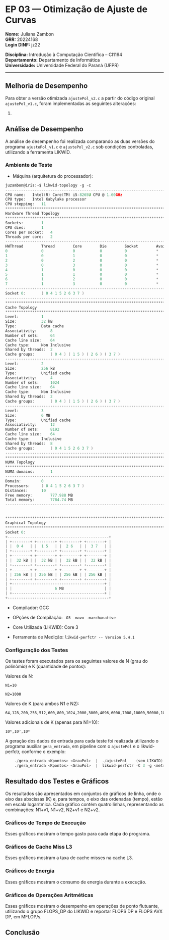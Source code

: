 # EP 03 — Otimização de Ajuste de Curvas

**Nome:** Juliana Zambon  
**GRR:** 20224168  
**Login DINF:** jz22

**Disciplina:** Introdução à Computação Científica – CI1164  
**Departamento:** Departamento de Informática  
**Universidade:** Universidade Federal do Paraná (UFPR)

---

## Melhoria de Desempenho

Para obter a versão otimizada `ajustePol_v2.c` a partir do código original `ajustePol_v1.c`, foram implementadas as seguintes alterações:

1. 

## Análise de Desempenho

A análise de desempenho foi realizada comparando as duas versões do programa `ajustePol_v1.c` e `ajustePol_v2.c` sob condições controladas, utilizando a ferramenta LIKWID.

### Ambiente de Teste

- Máquina (arquitetura do processador):

```c
juzambon@iris:~$ likwid-topology -g -c
--------------------------------------------------------------------------------
CPU name:	Intel(R) Core(TM) i5-8265U CPU @ 1.60GHz
CPU type:	Intel Kabylake processor
CPU stepping:	11
********************************************************************************
Hardware Thread Topology
********************************************************************************
Sockets:		1
CPU dies:		1
Cores per socket:	4
Threads per core:	2
--------------------------------------------------------------------------------
HWThread        Thread        Core        Die        Socket        Available
0               0             0           0          0             *                
1               0             1           0          0             *                
2               0             2           0          0             *                
3               0             3           0          0             *                
4               1             0           0          0             *                
5               1             1           0          0             *                
6               1             2           0          0             *                
7               1             3           0          0             *                
--------------------------------------------------------------------------------
Socket 0:		( 0 4 1 5 2 6 3 7 )
--------------------------------------------------------------------------------
********************************************************************************
Cache Topology
********************************************************************************
Level:			1
Size:			32 kB
Type:			Data cache
Associativity:		8
Number of sets:		64
Cache line size:	64
Cache type:		Non Inclusive
Shared by threads:	2
Cache groups:		( 0 4 ) ( 1 5 ) ( 2 6 ) ( 3 7 )
--------------------------------------------------------------------------------
Level:			2
Size:			256 kB
Type:			Unified cache
Associativity:		4
Number of sets:		1024
Cache line size:	64
Cache type:		Non Inclusive
Shared by threads:	2
Cache groups:		( 0 4 ) ( 1 5 ) ( 2 6 ) ( 3 7 )
--------------------------------------------------------------------------------
Level:			3
Size:			6 MB
Type:			Unified cache
Associativity:		12
Number of sets:		8192
Cache line size:	64
Cache type:		Inclusive
Shared by threads:	8
Cache groups:		( 0 4 1 5 2 6 3 7 )
--------------------------------------------------------------------------------
********************************************************************************
NUMA Topology
********************************************************************************
NUMA domains:		1
--------------------------------------------------------------------------------
Domain:			0
Processors:		( 0 4 1 5 2 6 3 7 )
Distances:		10
Free memory:		777.988 MB
Total memory:		7784.74 MB
--------------------------------------------------------------------------------


********************************************************************************
Graphical Topology
********************************************************************************
Socket 0:
+---------------------------------------------+
| +--------+ +--------+ +--------+ +--------+ |
| |  0 4   | |  1 5   | |  2 6   | |  3 7   | |
| +--------+ +--------+ +--------+ +--------+ |
| +--------+ +--------+ +--------+ +--------+ |
| |  32 kB | |  32 kB | |  32 kB | |  32 kB | |
| +--------+ +--------+ +--------+ +--------+ |
| +--------+ +--------+ +--------+ +--------+ |
| | 256 kB | | 256 kB | | 256 kB | | 256 kB | |
| +--------+ +--------+ +--------+ +--------+ |
| +-----------------------------------------+ |
| |                   6 MB                  | |
| +-----------------------------------------+ |
+---------------------------------------------+

```

- Compilador: GCC

- OPções de Compilação: `-O3 -mavx -march=native`

- Core Utilizada (LIKWID): Core 3 

- Ferramenta de Medição: ` likwid-perfctr -- Version 5.4.1 `

### Configuração dos Testes

Os testes foram executados para os seguintes valores de N (grau do polinômio) e K (quantidade de pontos):

Valores de N:

    N1​=10

    N2​=1000

Valores de K (para ambos N1​ e N2​):

    64,128,200,256,512,600,800,1024,2000,3000,4096,6000,7000,10000,50000,10⁵

Valores adicionais de K (apenas para N1​=10):

    10⁶,10⁷,10⁸


A geração dos dados de entrada para cada teste foi realizada utilizando o programa auxiliar `gera_entrada`, em pipeline com o `ajustePol` e o likwid-perfctr, conforme o exemplo:

```c
    ./gera_entrada <Kpontos> <GrauPol>  |  ./ajustePol    (sem LIKWID)
    ./gera_entrada <Kpontos> <GrauPol>  |  likwid-perfctr -C 3 -g <metrica> -m ./ajustePol   (com LIKWID)
```

## Resultado dos Testes e Gráficos

Os resultados são apresentados em conjuntos de gráficos de linha, onde o eixo das abscissas (K) e, para tempos, o eixo das ordenadas (tempo), estão em escala logarítmica. Cada gráfico contém quatro linhas, representando as combinações: N1​+v1, N1​+v2, N2​+v1 e N2​+v2.

### Gráficos de Tempo de Execução
Esses gráficos mostram o tempo gasto para cada etapa do programa.

### Gráficos de Cache Miss L3
Esses gráficos mostram a taxa de cache misses na cache L3.

### Gráficos de Energia
Esses gráficos mostram o consumo de energia durante a execução.

### Gráficos de Operações Aritméticas
Esses gráficos mostram o desempenho em operações de ponto flutuante, utilizando o grupo FLOPS_DP do LIKWID e reportar FLOPS DP e FLOPS AVX DP, em MFLOP/s.


## Conclusão